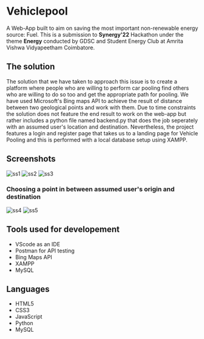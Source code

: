# Vehiclepool
A Web-App built to aim on saving the most important non-renewable energy source: Fuel. This is a submission to **Synergy'22** Hackathon under the theme **Energy**
conducted by GDSC and Student Energy Club at Amrita Vishwa Vidyapeetham Coimbatore.

## The solution
The solution that we have taken to approach this issue is to create a platform where people who are willing to perform car pooling find others who are willing to do so too and get the appropriate path for pooling. We have used Microsoft's Bing maps API to achieve the result of distance between two geological points and work with them.
Due to time constraints the solution does not feature the end result to work on the web-app but rather includes a python file named backend.py that does the job seperately with an assumed user's location and destination. Nevertheless, the project features a login and register page that takes us to a landing page for Vehicle Pooling and this is performed with a local database setup using XAMPP.

## Screenshots
![ss1](https://user-images.githubusercontent.com/62639059/159128969-00e905a1-6bc9-4e39-917f-3a24c97007e6.png)
![ss2](https://user-images.githubusercontent.com/62639059/159129025-d7e39071-1a94-4849-8d78-aef7d4deaf08.png)
![ss3](https://user-images.githubusercontent.com/62639059/159129042-c6bb2a27-d586-4fa3-80f6-d100c94c8f96.png)
### Choosing a point in between assumed user's origin and destination
![ss4](https://user-images.githubusercontent.com/62639059/159129046-c0e88767-693e-4d17-9103-d4567fa48a5f.png)
![ss5](https://user-images.githubusercontent.com/62639059/159129049-6f1b2f42-d919-40f9-bba5-00ac74a16a14.png)

## Tools used for developement

- VScode as an IDE
- Postman for API testing
- Bing Maps API
- XAMPP
- MySQL
 
## Languages
- HTML5
- CSS3
- JavaScript
- Python
- MySQL
